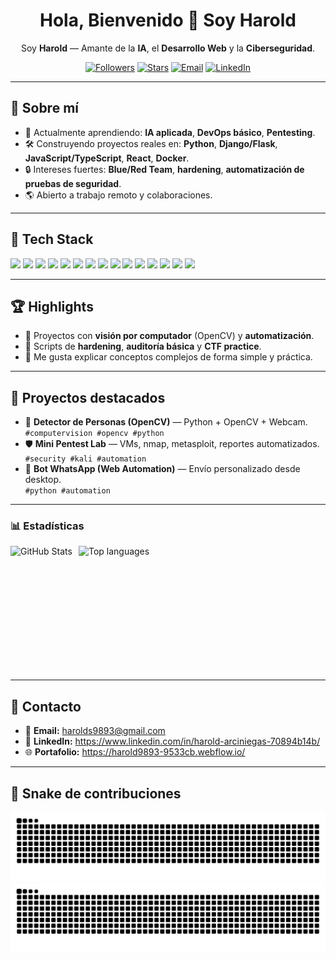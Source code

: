 <!-- Hero -->
<h1 align="center">Hola, Bienvenido 👋 Soy Harold</h1>
<p align="center">
  Soy <b>Harold</b> — Amante de la <b>IA</b>, el <b>Desarrollo Web</b> y la <b>Ciberseguridad</b>.
</p>

<p align="center">
  <a href="https://github.com/Harold9893?tab=followers"><img alt="Followers" src="https://img.shields.io/github/followers/Harold9893?style=for-the-badge"></a>
  <a href="https://github.com/Harold9893"><img alt="Stars" src="https://img.shields.io/github/stars/Harold9893?affiliations=OWNER&style=for-the-badge"></a>
  <a href="mailto:tuemail@ejemplo.com"><img alt="Email" src="https://img.shields.io/badge/Email-Contactar-1f6feb?style=for-the-badge&logo=gmail"></a>
  <a href="https://www.linkedin.com/in/TU-LINKEDIN/"><img alt="LinkedIn" src="https://img.shields.io/badge/LinkedIn-Conectar-0a66c2?style=for-the-badge&logo=linkedin&logoColor=white"></a>
</p>

---

## 🚀 Sobre mí
- 🧠 Actualmente aprendiendo: **IA aplicada**, **DevOps básico**, **Pentesting**.  
- 🛠️ Construyendo proyectos reales en: **Python**, **Django/Flask**, **JavaScript/TypeScript**, **React**, **Docker**.  
- 🔒 Intereses fuertes: **Blue/Red Team**, **hardening**, **automatización de pruebas de seguridad**.  
- 🌎 Abierto a trabajo remoto y colaboraciones.  

---

## 🧰 Tech Stack
<p>
  <!-- Lenguajes -->
  <img src="https://img.shields.io/badge/Python-3776AB?logo=python&logoColor=white" />
  <img src="https://img.shields.io/badge/JavaScript-F7DF1E?logo=javascript&logoColor=black" />
  <img src="https://img.shields.io/badge/Java-007396?logo=java&logoColor=white" />
  <!-- Web -->
  <img src="https://img.shields.io/badge/Django-092E20?logo=django&logoColor=white" />
  <img src="https://img.shields.io/badge/Flask-000?logo=flask&logoColor=white" />
  <img src="https://img.shields.io/badge/React-20232a?logo=react&logoColor=61DAFB" />
  <img src="https://img.shields.io/badge/HTML5-E34F26?logo=html5&logoColor=white" />
  <img src="https://img.shields.io/badge/CSS3-1572B6?logo=css3&logoColor=white" />
  <!-- Data/IA -->
  <img src="https://img.shields.io/badge/OpenCV-27338e?logo=opencv&logoColor=white" />
  <img src="https://img.shields.io/badge/NumPy-013243?logo=numpy&logoColor=white" />
  <img src="https://img.shields.io/badge/Pandas-150458?logo=pandas&logoColor=white" />
  <!-- DevOps/Sec -->
  <img src="https://img.shields.io/badge/Docker-2496ED?logo=docker&logoColor=white" />
  <img src="https://img.shields.io/badge/Kali%20Linux-557C94?logo=kalilinux&logoColor=white" />
  <img src="https://img.shields.io/badge/Git-F05032?logo=git&logoColor=white" />
  <img src="https://img.shields.io/badge/n8n-%23040506?style=for-the-badge&logo=n8n&logoColor=white" />

</p>

---

## 🏆 Highlights
- 🤖 Proyectos con **visión por computador** (OpenCV) y **automatización**.
- 🔐 Scripts de **hardening**, **auditoría básica** y **CTF practice**.
- 🧩 Me gusta explicar conceptos complejos de forma simple y práctica.

---

## 📌 Proyectos destacados
- 🔭 **Detector de Personas (OpenCV)** — Python + OpenCV + Webcam.  
  `#computervision #opencv #python`
- 🛡️ **Mini Pentest Lab** — VMs, nmap, metasploit, reportes automatizados.  
  `#security #kali #automation`
- 💬 **Bot WhatsApp (Web Automation)** — Envío personalizado desde desktop.  
  `#python #automation`

---

### 📊 Estadísticas

<p>
  <img
    align="left"
    alt="GitHub Stats"
    height="200"
    style="padding-right: 10px;"
    src="https://github-readme-stats.vercel.app/api?username=Harold9893&show_icons=true&theme=tokyonight&include_all_commits=true&hide_border=true&locale=es&cache_seconds=86400"
  />
  <img
    align="left"
    alt="Top languages"
    height="200"
    src="https://github-readme-stats.vercel.app/api/top-langs/?username=Harold9893&theme=tokyonight&layout=compact&custom_title=Tecnologías&langs_count=9&hide_border=true&cache_seconds=86400"
  />
</p>

<br clear="both"/>


---

## 🤝 Contacto
- 📧 **Email:** harolds9893@gmail.com 
- 💼 **LinkedIn:** https://www.linkedin.com/in/harold-arciniegas-70894b14b/ 
- 🌐 **Portafolio:** https://harold9893-9533cb.webflow.io/ 

---

## 🐍 Snake de contribuciones
<!-- Light / Dark auto -->
![snake gif](https://raw.githubusercontent.com/Harold9893/Harold9893/output/github-contribution-grid-snake.svg#gh-light-mode-only)
![snake gif](https://raw.githubusercontent.com/Harold9893/Harold9893/output/github-contribution-grid-snake-dark.svg#gh-dark-mode-only)
